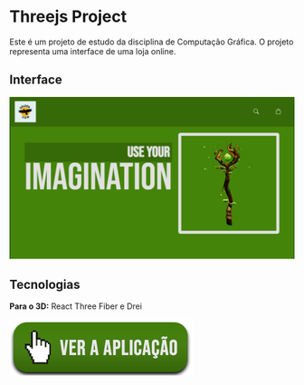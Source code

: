 # Threejs Project

Este é um projeto de estudo da disciplina de Computação Gráfica. O projeto representa uma interface de uma loja online.

## Interface

![Interface da aplicação](https://github.com/wTornich/three-js-project/blob/main/imgs/interface.png?raw=true)

## Tecnologias

**Para o 3D:** React Three Fiber e Drei

[![Ver Aplicação](https://github.com/wTornich/three-js-project/blob/main/imgs/ver_aplicacao.png?raw=true)](https://three-js-project-three.vercel.app)
